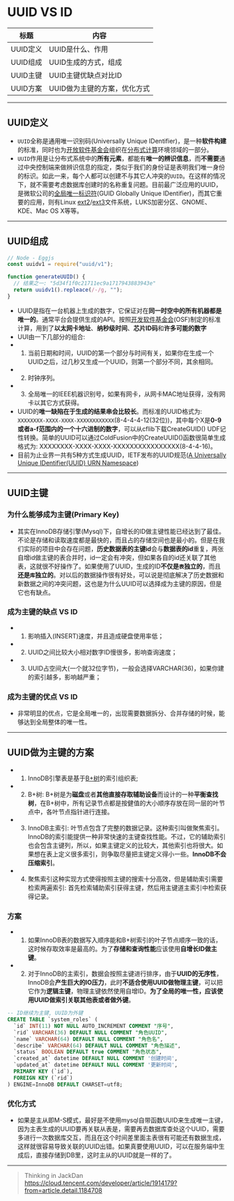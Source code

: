 # UUID VS ID

| 标题 | 内容 |
| --- | --- |
| UUID定义 | UUID是什么、作用 |
| UUID组成 | UUID生成的方式，组成 |
| UUID主键 | UUID主键优缺点对比ID |
| UUID方案 | UUID做为主键的方案，优化方式 |

------

## UUID定义

- `UUID`全称是通用唯一识别码(Universally Unique IDentifier)，是一种**软件构建**的标准，同时也为[开放软件基金会](https://zh.wikipedia.org/wiki/%E9%96%8B%E6%94%BE%E8%BB%9F%E9%AB%94%E5%9F%BA%E9%87%91%E6%9C%83)组织在[分布式计算](https://baike.baidu.com/item/%E5%88%86%E5%B8%83%E5%BC%8F%E8%AE%A1%E7%AE%97/85448)环境领域的一部分。
- `UUID`作用是让分布式系统中的**所有元素**，都能有**唯一的辨识信息**，而**不需要**通过中央控制端来做辨识信息的指定，类似于我们的身份证是表明我们唯一身份的标识。如此一来，每个人都可以创建不与其它人冲突的`UUID`。在这样的情况下，就不需要考虑数据库创建时的名称重复问题。目前最广泛应用的UUID，是微软公司的[全局唯一标识符](https://baike.baidu.com/item/%E5%85%A8%E5%B1%80%E5%94%AF%E4%B8%80%E6%A0%87%E8%AF%86%E7%AC%A6)(GUID Globally Unique IDentifier)，而其它重要的应用，则有Linux [ext2](https://zh.wikipedia.org/wiki/Ext2)/[ext3](https://zh.wikipedia.org/wiki/Ext3)文件系统，LUKS加密分区、GNOME、KDE、Mac OS X等等。

------

## UUID组成

```javascript
// Node - Eggjs 
const uuidv1 = require("uuid/v1");

function generateUUID() {
  // 结果之一: "5d34f1f0c21711ec9a1717943883943e"
  return uuidv1().repleace(/-/g, "");
}
```

- UUID是指在一台机器上生成的数字，它保证对在**同一时空中的所有机器都是唯一的**。通常平台会提供生成的API。按照[开发软件基金会](https://baike.baidu.com/item/%E5%BC%80%E6%94%BE%E8%BD%AF%E4%BB%B6%E5%9F%BA%E9%87%91%E4%BC%9A)(OSF)制定的标准计算，用到了**以太网卡地址**、**纳秒级时间**、**芯片ID码**和**许多可能的数字**
- UUI由一下几部分的组合:
- 1. 当前日期和时间，UUID的第一个部分与时间有关，如果你在生成一个UUID之后，过几秒又生成一个UUID，则第一个部分不同，其余相同。
- 2. 时钟序列。
- 3. 全局唯一的IEEE机器识别号，如果有网卡，从网卡MAC地址获得，没有网卡以其它方式获得。
- UUID的**唯一缺陷在于生成的结果串会比较长**。而标准的UUID格式为: `XXXXXXXX-XXXX-XXXX-XXXXXXXXXXXX`(8-4-4-4-12(32位))，其中每个X是**0-9或者a-f范围内的一个十六进制的数字**，可以从cflib下载CreateGUID() UDF记性转换。简单的UUID可以通过ColdFusion中的CreateUUID()函数很简单生成格式为: XXXXXXXX-XXXX-XXXX-XXXXXXXXXXXXXXXX(8-4-4-16)。
- 目前为止业界一共有5种方式生成UUID，IETF发布的UUID规范([A Universally Unique IDentifier(UUID) URN Namespace](https://www.ietf.org/rfc/rfc4122.txt))

------

## UUID主键

### 为什么能够成为主键(Primary Key)

- 其实在InnoDB存储引擎(Mysql)下，自增长的ID做主键性能已经达到了最佳。不论是存储和读取速度都是最快的，而且占的存储空间也是最小的。但是在我们实际的项目中会存在问题，**历史数据表的主键id**会与**数据表的id**重复，两张自增id做主键的表合并时，id一定会有冲突，但如果各自的id还关联了其他表，这就很不好操作了。如果使用了UUID，生成的ID**不仅是`表`独立的**，而且**还是`库`独立的**。对以后的数据操作很有好处，可以说是彻底解决了历史数据和新数据之间的冲突问题，这也是为什么UUID可以选择成为主键的原因，但是它也有缺点。

### 成为主键的缺点 VS ID

- 1. 影响插入(INSERT)速度，并且造成硬盘使用率低；
- 2. UUID之间比较大小相对数字ID慢很多，影响查询速度；
- 3. UUID占空间大(一个就32位字节)，一般会选择VARCHAR(36)，如果你建的索引越多，影响越严重；

### 成为主键的优点 VS ID

- 非常明显的优点，它是全局唯一的，出现需要数据拆分、合并存储的时候，能够达到全局整体的唯一性。

------

## UUID做为主键的方案

- 1. InnoDB引擎表是基于[B+树](https://zh.wikipedia.org/wiki/B%2B%E6%A0%91)的索引组织表;
- 2. B+树: B+树是为**磁盘**或者**其他直接存取辅助设备**而设计的一种**平衡查找树**，在B+树中，所有记录节点都是按健值的大小顺序存放在同一层的叶节点中，各叶节点指针进行连接。
- 3. InnoDB主索引: 叶节点包含了完整的数据记录。这种索引叫做聚焦索引。InnoDB的索引能提供一种非常快速的主键查找性能。不过，它的辅助索引也会包含主键列，所以，如果主键定义的比较大，其他索引也将很大。如果想在表上定义很多索引，则争取尽量把主键定义得小一些。**InnoDB不会压缩索引**。
- 4. 聚焦索引这种实现方式使得按照主键的搜索十分高效，但是辅助索引需要检索两遍索引: 首先检索辅助索引获得主键，然后用主键道主索引中检索获得记录。

### 方案

- 1. 如果InnoDB表的数据写入顺序能和B+树索引的叶子节点顺序一致的话，这时候存取效率是最高的。为了**存储和查询性能**应该使用**自增长ID做主键**。
- 2. 对于InnoDB的主索引，数据会按照主键进行排序，由于**UUID的无序性**，InnoDB会**产生巨大的IO压力**，此时**不适合使用UUID做物理主键**，可以把它作为**逻辑主键**，物理主键依然使用自增ID。**为了全局的唯一性，应该使用UUID做索引关联其他表或者做外键**。

```sql
-- ID继续为主键, UUID为外键
CREATE TABLE `system_roles` (
  `id` INT(11) NOT NULL AUTO_INCREMENT COMMENT "序号",
  `rid` VARCHAR(36) DEFAULT NULL COMMENT "角色UUID",
  `name` VARCHAR(64) DEFAULT NULL COMMENT "角色名",
  `describe` VARCHAR(64) DEFAULT NULL COMMENT "角色描述",
  `status` BOOLEAN DEFAULT true COMMENT "角色状态",
  `created_at` datetime DEFAULT NULL COMMENT '创建时间',
  `updated_at` datetime DEFAULT NULL COMMENT '更新时间',
  PRIMARY KEY (`id`),
  FOREIGN KEY (`rid`)
) ENGINE=InnoDB DEFAULT CHARSET=utf8;
```

### 优化方式

- 如果是主从即M-S模式，最好是不使用mysql自带函数UUID来生成唯一主键，因为主表生成的UUID要再关联从表是，需要再去数据库查处这个UUID，需要多进行一次数据库交互，而且在这个时间差里面主表很有可能还有数据生成，这样就很容易导致关联的UUID出错。如果真要使用UUID，可以在服务端中生成后，直接存储到DB里，这时主从的UUID就是一样的了。

------

> Thinking in JackDan
> https://cloud.tencent.com/developer/article/1914179?from=article.detail.1184708